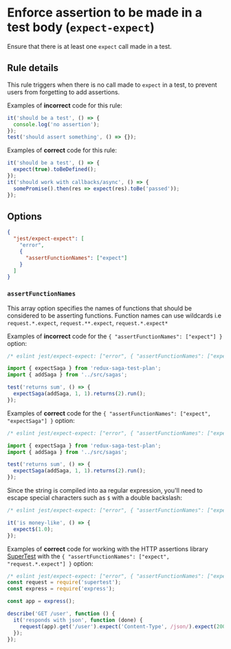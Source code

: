# Enforce assertion to be made in a test body (`expect-expect`)

Ensure that there is at least one `expect` call made in a test.

## Rule details

This rule triggers when there is no call made to `expect` in a test, to prevent
users from forgetting to add assertions.

Examples of **incorrect** code for this rule:

```js
it('should be a test', () => {
  console.log('no assertion');
});
test('should assert something', () => {});
```

Examples of **correct** code for this rule:

```js
it('should be a test', () => {
  expect(true).toBeDefined();
});
it('should work with callbacks/async', () => {
  somePromise().then(res => expect(res).toBe('passed'));
});
```

## Options

```json
{
  "jest/expect-expect": [
    "error",
    {
      "assertFunctionNames": ["expect"]
    }
  ]
}
```

### `assertFunctionNames`

This array option specifies the names of functions that should be considered to
be asserting functions. Function names can use wildcards i.e `request.*.expect`,
`request.**.expect`, `request.*.expect*`

Examples of **incorrect** code for the `{ "assertFunctionNames": ["expect"] }`
option:

```js
/* eslint jest/expect-expect: ["error", { "assertFunctionNames": ["expect"] }] */

import { expectSaga } from 'redux-saga-test-plan';
import { addSaga } from '../src/sagas';

test('returns sum', () => {
  expectSaga(addSaga, 1, 1).returns(2).run();
});
```

Examples of **correct** code for the
`{ "assertFunctionNames": ["expect", "expectSaga"] }` option:

```js
/* eslint jest/expect-expect: ["error", { "assertFunctionNames": ["expect", "expectSaga"] }] */

import { expectSaga } from 'redux-saga-test-plan';
import { addSaga } from '../src/sagas';

test('returns sum', () => {
  expectSaga(addSaga, 1, 1).returns(2).run();
});
```

Since the string is compiled into aa regular expression, you'll need to escape
special characters such as `$` with a double backslash:

```js
/* eslint jest/expect-expect: ["error", { "assertFunctionNames": ["expect\\$"] }] */

it('is money-like', () => {
  expect$(1.0);
});
```

Examples of **correct** code for working with the HTTP assertions library
[SuperTest](https://www.npmjs.com/package/supertest) with the
`{ "assertFunctionNames": ["expect", "request.*.expect"] }` option:

```js
/* eslint jest/expect-expect: ["error", { "assertFunctionNames": ["expect", "request.*.expect"] }] */
const request = require('supertest');
const express = require('express');

const app = express();

describe('GET /user', function () {
  it('responds with json', function (done) {
    request(app).get('/user').expect('Content-Type', /json/).expect(200, done);
  });
});
```
